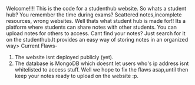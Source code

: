 Welcome!!!!
This is the code for a studenthub website.
So whats a student hub? You remember the time during exams? Scattered notes,incomplete resources, wrong websites. Well thats what student hub is made for!!
Its a platform where students can share notes with other students. You can upload notes for others to access. Cant find your notes? Just search for it on the studenthub.It provides an easy way of storing notes in an organized way>
Current Flaws-
1. The website isnt deployed publicly (yet).
2. The database is MongoDB which doesnt let users who's ip address isnt whitelisted to access stuff.
Well we hope to fix the flaws asap,until then keep your notes ready to upload on the website :p.
